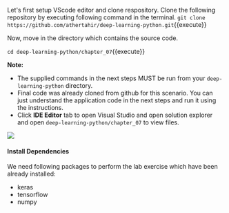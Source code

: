 Let's first setup VScode editor and clone respository. Clone the following repository by executing following command in the terminal.
`git clone https://github.com/athertahir/deep-learning-python.git`{{execute}}

Now, move in the directory which contains the source code.

`cd deep-learning-python/chapter_07`{{execute}}


**Note:**
- The supplied commands in the next steps MUST be run from your `deep-learning-python` directory. 
- Final code was already cloned from github for this scenario. You can just understand the application code in the next steps and run it using the instructions.
- Click **IDE Editor** tab to open Visual Studio and open solution explorer and open `deep-learning-python/chapter_07` to view files.

![](https://github.com/fenago/katacoda-scenarios/raw/master/deep-learning-computer-vision/1.JPG)


#### Install Dependencies
We need following packages to perform the lab exercise which have been already installed: 
- keras
- tensorflow
- numpy
